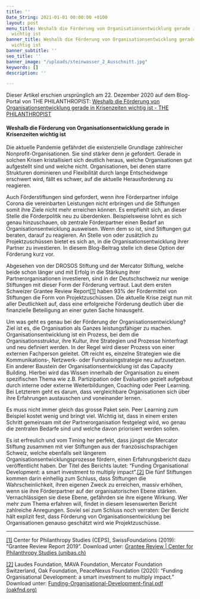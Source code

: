 ```yaml
---
title: ''
Date_String: 2021-01-01 00:00:00 +0100
layout: post
menu_title: Weshalb die Förderung von Organisationsentwicklung gerade in Krisenzeiten
  wichtig ist
banner_title: Weshalb die Förderung von Organisationsentwicklung gerade in Krisenzeiten
  wichtig ist
banner_subtitle: ''
seo_title: ''
banner_image: "/uploads/steinwasser_2_Ausschnitt.jpg"
keywords: []
description: ''

---
```

Dieser Artikel erschien ursprünglich am 22. Dezember 2020 auf dem Blog-Portal von THE PHILANTHROPIST: [Weshalb die Förderung von Organisationsentwicklung gerade in Krisenzeiten wichtig ist - THE PHILANTHROPIST](https://thephilanthropist.ch/weshalb-die-foerderung-von-organisationsentwicklung-gerade-in-krisenzeiten-wichtig-ist/)

#### Weshalb die Förderung von Organisationsentwicklung gerade in Krisenzeiten wichtig ist

Die aktuelle Pandemie gefährdet die existenzielle Grundlage zahlreicher Nonprofit-Organisationen. Sie sind stärker denn je gefordert. Gerade in solchen Krisen kristallisiert sich deutlich heraus, welche Organisationen gut aufgestellt sind und welche nicht. Organisationen, bei denen starre Strukturen dominieren und Flexibilität durch lange Entscheidwege erschwert wird, fällt es schwer, auf die aktuelle Herausforderung zu reagieren.

Auch Förderstiftungen sind gefordert, wenn ihre Förderpartner infolge Corona die vereinbarten Leistungen nicht erbringen und die Stiftungen somit ihre Ziele nicht mehr erreichen können. Es empfiehlt sich, an dieser Stelle die Förderpolitik neu zu überdenken. Beispielsweise lohnt es sich genau hinzuschauen, ob zentrale Förderpartner einen Bedarf an Organisationsentwicklung ausweisen. Wenn dem so ist, sind Stiftungen gut beraten, darauf zu reagieren. An Stelle von oder zusätzlich zu Projektzuschüssen bietet es sich an, in die Organisationsentwicklung ihrer Partner zu investieren. In diesem Blog-Beitrag stelle ich diese Option der Förderung kurz vor.

Abgesehen von der DROSOS Stiftung und der Mercator Stiftung, welche beide schon länger und mit Erfolg in die Stärkung ihrer Partnerorganisationen investieren, sind in der Deutschschweiz nur wenige Stiftungen mit dieser Form der Förderung vertraut. Laut dem ersten Schweizer Grantee Review Report[\[1\]](https://thephilanthropist.ch/weshalb-die-foerderung-von-organisationsentwicklung-gerade-in-krisenzeiten-wichtig-ist/#_ftn1) haben 93% der Fördermittel von Stiftungen die Form von Projektzuschüssen. Die aktuelle Krise zeigt nun mit aller Deutlichkeit auf, dass eine erfolgreiche Förderung deutlich über die finanzielle Beteiligung an einer guten Sache hinausgeht.

Um was geht es genau bei der Förderung der Organisationsentwicklung? Ziel ist es, die Organisation als Ganzes leistungsfähiger zu machen. Organisationsentwicklung ist ein Prozess, bei dem die Organisationsstruktur, ihre Kultur, ihre Strategien und Prozesse hinterfragt und neu definiert werden. In der Regel wird dieser Prozess von einer externen Fachperson geleitet. Oft reicht es, einzelne Strategien wie die Kommunikations‑, Netzwerk- oder Fundraisingstrategie neu aufzusetzen. Ein anderer Baustein der Organisationsentwicklung ist das Capacity Building. Hierbei wird das Wissen innerhalb der Organisation zu einem spezifischen Thema wie z.B. Partizipation oder Evaluation gezielt aufgebaut durch interne oder externe Weiterbildungen, Coaching oder Peer Learning. Bei Letzterem geht es darum, dass vergleichbare Organisationen sich über ihre Erfahrungen austauschen und voneinander lernen.

Es muss nicht immer gleich das grosse Paket sein. Peer Learning zum Beispiel kostet wenig und bringt viel. Wichtig ist, dass in einem ersten Schritt gemeinsam mit der Partnerorganisation festgelegt wird, wo genau die zentralen Bedarfe sind und welche davon priorisiert werden sollen.

Es ist erfreulich und vom Timing her perfekt, dass jüngst die Mercator Stiftung zusammen mit vier Stiftungen aus der französischsprachigen Schweiz, welche ebenfalls seit längerem Organisationsentwicklungsprozesse fördern, einen Erfahrungsbericht dazu veröffentlicht haben. Der Titel des Berichts lautet: “Funding Organisational Development: a smart investment to multiply impact”.[\[2\]](https://thephilanthropist.ch/weshalb-die-foerderung-von-organisationsentwicklung-gerade-in-krisenzeiten-wichtig-ist/#_ftn2) Die fünf Stiftungen kommen darin einhellig zum Schluss, dass Stiftungen die Wahrscheinlichkeit, ihren eigenen Zweck zu erreichen, massiv erhöhen, wenn sie ihre Förderpartner auf der organisatorischen Ebene stärken. Vernachlässigen sie diese Ebene, gefährden sie ihre eigene Wirkung. Wer mehr zum Thema erfahren will, findet in diesem lesenswerten Bericht zahlreiche Anregungen. Soviel sei zum Schluss noch verraten: Der Bericht hält explizit fest, dass Förderung von Organisationsentwicklung bei Organisationen genauso geschätzt wird wie Projektzuschüsse.

***

[\[1\]](https://thephilanthropist.ch/weshalb-die-foerderung-von-organisationsentwicklung-gerade-in-krisenzeiten-wichtig-ist/#_ftnref1) Center for Philanthropy Studies (CEPS), SwissFoundations (2019): “Grantee Review Report 2019”. Download unter: [Grantee Review | Center for Philanthropy Studies (unibas.ch)](https://ceps.unibas.ch/de/praxistransfer/granteereview/)

[\[2\]](https://thephilanthropist.ch/weshalb-die-foerderung-von-organisationsentwicklung-gerade-in-krisenzeiten-wichtig-ist/#_ftnref2) Laudes Foundation, MAVA Foundation, Mercator Foundation Switzerland, Oak Foundation, PeaceNexus Foundation (2020): “Funding Organisational Development: a smart investment to multiply impact.” Download unter: [Funding-Organisational-Development-final.pdf (oakfnd.org)](https://oakfnd.org/wp-content/uploads/2020/10/Funding-Organisational-Development-final.pdf#:\~:text=Funding%20Organisational%20Development%20%28OD%29%20is%20a%20smart%20investment,Mercator%20Foundation%20Switzerland%2C%20Oak%20Foundation%20and%20PeaceNexus%20Foundation.)